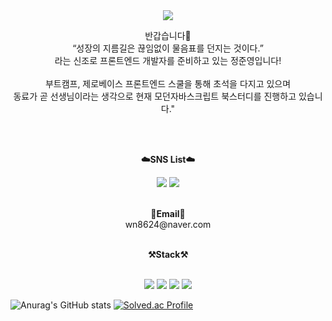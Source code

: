 <div align="center">
    <img src="https://capsule-render.vercel.app/api?type=Cylinder&color=FFFFFF&height=200&section=header&text=Junyeong's%20Github👋&fontSize=70&fontColor=0404B4"/>
    <p >
    반갑습니다👐 <br>
    “성장의 지름길은 끊임없이 물음표를 던지는 것이다.” <br>
    라는 신조로 프론트엔드 개발자를 준비하고 있는 정준영입니다!<br><br>
    부트캠프, 제로베이스 프론트엔드 스쿨을 통해 초석을 다지고 있으며<br>
    동료가 곧 선생님이라는 생각으로 현재 모던자바스크립트 북스터디를 진행하고 있습니다."
    </p><br><br>
    <p ><Strong >☁️SNS List☁️</Strong></p>
    <a href="https://velog.io/@wn8624" target="_blank"><img src="https://img.shields.io/badge/Velog-20C997?style=flat-square&logo=Velog&logoColor=white"/></a>
    <a href="https://www.instagram.com/0_0eong/" target="_blank"><img src="https://img.shields.io/badge/instagram-E4405F?style=flat-square&logo=instagram&logoColor=white"/></a><br><br>
    <p ><Strong >📧Email📧</Strong><br>wn8624@naver.com</p><br>
    <Strong>⚒️Stack⚒️</Strong><br><br>
    <p align="center" display="inline-block">
        <img src="https://img.shields.io/badge/HTML5-E34F26?style=for-the-badge&logo=HTML5&logoColor=white"> 
        <img src="https://img.shields.io/badge/CSS3-1572B6?style=for-the-badge&logo=css3&logoColor=white">
        <img src="https://img.shields.io/badge/JavaScript-F7DF1E?style=for-the-badge&logo=JavaScript&logoColor=white">
        <img src="https://img.shields.io/badge/Node.js-339933?style=for-the-badge&logo=Node.js&logoColor=white">
    </p>
</div>

![Anurag's GitHub stats](https://github-readme-stats.vercel.app/api?username=junjeeong&show_icons=true&theme=default)
[![Solved.ac Profile](http://mazassumnida.wtf/api/v2/generate_badge?boj=wn8624)](https://solved.ac/wn8624/)
